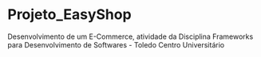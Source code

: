 # Projeto_EasyShop
Desenvolvimento de um E-Commerce, atividade da Disciplina Frameworks para Desenvolvimento de  Softwares - Toledo Centro Universitário
